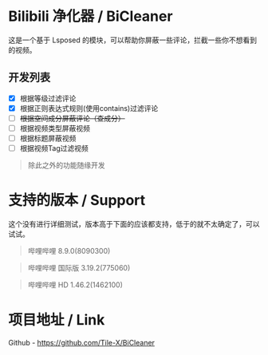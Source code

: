 # Bilibili 净化器 / BiCleaner

这是一个基于 Lsposed 的模块，可以帮助你屏蔽一些评论，拦截一些你不想看到的视频。

## 开发列表
- [x] 根据等级过滤评论
- [x] 根据正则表达式规则(使用contains)过滤评论
- [ ] ~~根据空间成分屏蔽评论（查成分）~~
- [ ] 根据视频类型屏蔽视频
- [ ] 根据标题屏蔽视频
- [ ] 根据视频Tag过滤视频
> 除此之外的功能随缘开发

# 支持的版本 / Support
这个没有进行详细测试，版本高于下面的应该都支持，低于的就不太确定了，可以试试。
> 哔哩哔哩 8.9.0(8090300)

> 哔哩哔哩 国际版 3.19.2(775060)

> 哔哩哔哩 HD 1.46.2(1462100)

# 项目地址 / Link
Github - https://github.com/Tile-X/BiCleaner
